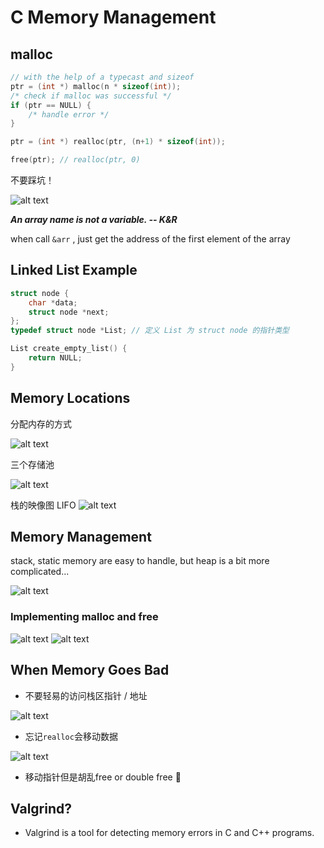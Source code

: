 # C Memory Management
## malloc
```c
// with the help of a typecast and sizeof 
ptr = (int *) malloc(n * sizeof(int));
/* check if malloc was successful */
if (ptr == NULL) {
    /* handle error */
}
```

```c
ptr = (int *) realloc(ptr, (n+1) * sizeof(int));

free(ptr); // realloc(ptr, 0)
```

不要踩坑！

![alt text](image.png)

***An array name is not a variable. -- K&R***

when call `&arr` , just get the address of the first element of the array


## Linked List Example
```c
struct node {
    char *data;
    struct node *next;
};
typedef struct node *List; // 定义 List 为 struct node 的指针类型

List create_empty_list() {
    return NULL;
}
```


## Memory Locations

分配内存的方式

![alt text](image-1.png)

三个存储池

![alt text](image-2.png)

栈的映像图 LIFO
![alt text](image-3.png)


## Memory Management 

stack, static memory are easy to handle, but heap is a bit more complicated...

![alt text](image-4.png)

### Implementing malloc and free
![alt text](image-5.png)
![alt text](image-6.png)

## When Memory Goes Bad
- 不要轻易的访问栈区指针 / 地址

![alt text](image-7.png)

- 忘记`realloc`会移动数据

![alt text](image-8.png)

- 移动指针但是胡乱free or double free :exploding_head:

## Valgrind?
- Valgrind is a tool for detecting memory errors in C and C++ programs.

## 
